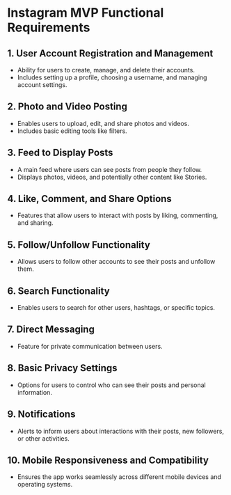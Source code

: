 # Instagram MVP Functional Requirements

## 1. User Account Registration and Management

- Ability for users to create, manage, and delete their accounts.
- Includes setting up a profile, choosing a username, and managing account settings.

## 2. Photo and Video Posting

- Enables users to upload, edit, and share photos and videos.
- Includes basic editing tools like filters.

## 3. Feed to Display Posts

- A main feed where users can see posts from people they follow.
- Displays photos, videos, and potentially other content like Stories.

## 4. Like, Comment, and Share Options

- Features that allow users to interact with posts by liking, commenting, and sharing.

## 5. Follow/Unfollow Functionality

- Allows users to follow other accounts to see their posts and unfollow them.

## 6. Search Functionality

- Enables users to search for other users, hashtags, or specific topics.

## 7. Direct Messaging

- Feature for private communication between users.

## 8. Basic Privacy Settings

- Options for users to control who can see their posts and personal information.

## 9. Notifications

- Alerts to inform users about interactions with their posts, new followers, or other activities.

## 10. Mobile Responsiveness and Compatibility

- Ensures the app works seamlessly across different mobile devices and operating systems.
